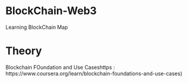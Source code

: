 # BlockChain-Web3
Learning BlockChain Map
<h1>Theory</h1>
Blockchain FOundation and Use Caseshttps : https://www.coursera.org/learn/blockchain-foundations-and-use-cases)

